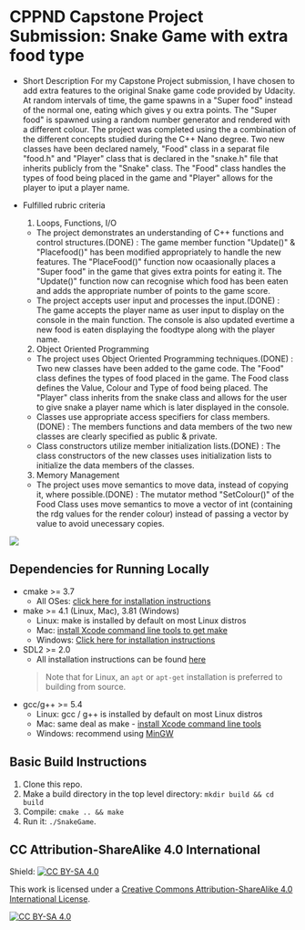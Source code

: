 # CPPND Capstone Project Submission: Snake Game with extra food type

* Short Description
    For my Capstone Project submission, I have chosen to add extra features to the original Snake game code provided by Udacity. At random intervals of time, the game spawns in a "Super food" instead of the normal one, eating which gives y ou extra points. The "Super food" is spawned using a random number generator and rendered with a different colour. The project was completed using the a combination of the different concepts studied during the C++ Nano degree. Two new classes have been declared namely, "Food" class in a separat file "food.h" and "Player" class that is declared in the "snake.h" file that inherits publicly from the "Snake" class. The "Food" class handles the types of food being placed in the game and "Player" allows for the player to iput a player name.

* Fulfilled rubric criteria
    1. Loops, Functions, I/O
    *  The project demonstrates an understanding of C++ functions and control structures.(DONE) : 
       The game member function "Update()" & "Placefood()" has been modified appropriately to handle the new features.
       The "PlaceFood()" function now ocaasionally places a "Super food" in the game that gives extra points for eating it. The "Update()" function now can recognise which food has been eaten and adds the appropriate number of points to the game score.
    *  The project accepts user input and processes the input.(DONE) :
       The game accepts the player name as user input to display on the console in the main function. The console is also updated evertime a new food is eaten displaying the foodtype along with the player name.
    
    2. Object Oriented Programming
    *  The project uses Object Oriented Programming techniques.(DONE) :
       Two new classes have been added to the game code. The "Food" class defines the types of food placed in the game. The Food class defines the Value, Colour and Type of food being placed. The "Player" class inherits from the snake class and allows for the user to give snake a player name which is later displayed in the console.
    *  Classes use appropriate access specifiers for class members.(DONE) :
       The members functions and data members of the two new classes are clearly specified as public & private.
    *  Class constructors utilize member initialization lists.(DONE) : 
       The class constructors of the new classes uses initialization lists to initialize the data members of the classes.
    
    3. Memory Management
    *  The project uses move semantics to move data, instead of copying it, where possible.(DONE) :
       The mutator method "SetColour()" of the Food Class uses move semantics to move a vector of int (containing the rdg values for the render colour) instead of passing a vector by value to avoid unecessary copies.



<img src="snake_game.gif"/>


## Dependencies for Running Locally
* cmake >= 3.7
  * All OSes: [click here for installation instructions](https://cmake.org/install/)
* make >= 4.1 (Linux, Mac), 3.81 (Windows)
  * Linux: make is installed by default on most Linux distros
  * Mac: [install Xcode command line tools to get make](https://developer.apple.com/xcode/features/)
  * Windows: [Click here for installation instructions](http://gnuwin32.sourceforge.net/packages/make.htm)
* SDL2 >= 2.0
  * All installation instructions can be found [here](https://wiki.libsdl.org/Installation)
  >Note that for Linux, an `apt` or `apt-get` installation is preferred to building from source. 
* gcc/g++ >= 5.4
  * Linux: gcc / g++ is installed by default on most Linux distros
  * Mac: same deal as make - [install Xcode command line tools](https://developer.apple.com/xcode/features/)
  * Windows: recommend using [MinGW](http://www.mingw.org/)

## Basic Build Instructions

1. Clone this repo.
2. Make a build directory in the top level directory: `mkdir build && cd build`
3. Compile: `cmake .. && make`
4. Run it: `./SnakeGame`.


## CC Attribution-ShareAlike 4.0 International


Shield: [![CC BY-SA 4.0][cc-by-sa-shield]][cc-by-sa]

This work is licensed under a
[Creative Commons Attribution-ShareAlike 4.0 International License][cc-by-sa].

[![CC BY-SA 4.0][cc-by-sa-image]][cc-by-sa]

[cc-by-sa]: http://creativecommons.org/licenses/by-sa/4.0/
[cc-by-sa-image]: https://licensebuttons.net/l/by-sa/4.0/88x31.png
[cc-by-sa-shield]: https://img.shields.io/badge/License-CC%20BY--SA%204.0-lightgrey.svg
